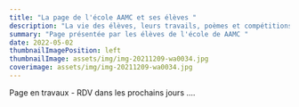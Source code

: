 ```yaml
---
title: "La page de l'école AAMC et ses élèves "
description: "La vie des élèves, leurs travails, poèmes et compétitions "
summary: "Page présentée par les élèves de l'école de AAMC "
date: 2022-05-02
thumbnailImagePosition: left
thumbnailImage: assets/img/img-20211209-wa0034.jpg
coverimage: assets/img/img-20211209-wa0034.jpg
---
```

Page en travaux - RDV dans les prochains jours ....